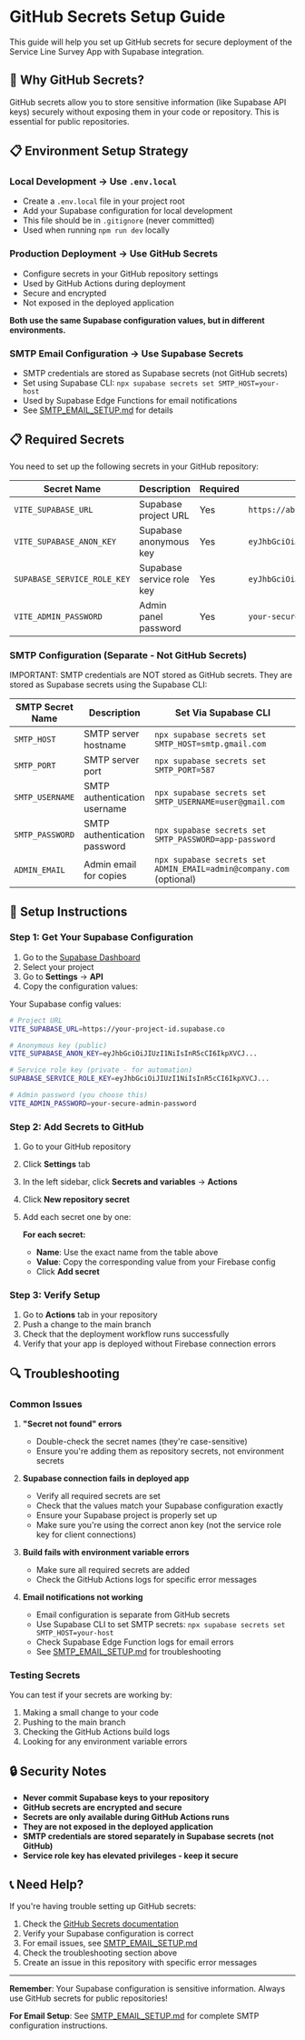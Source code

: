 # GitHub Secrets Setup Guide

This guide will help you set up GitHub secrets for secure deployment of the Service Line Survey App with Supabase integration.

## 🔐 Why GitHub Secrets?

GitHub secrets allow you to store sensitive information (like Supabase API keys) securely without exposing them in your code or repository. This is essential for public repositories.

## 📋 Environment Setup Strategy

### **Local Development** → Use `.env.local`

- Create a `.env.local` file in your project root
- Add your Supabase configuration for local development
- This file should be in `.gitignore` (never committed)
- Used when running `npm run dev` locally

### **Production Deployment** → Use GitHub Secrets

- Configure secrets in your GitHub repository settings
- Used by GitHub Actions during deployment
- Secure and encrypted
- Not exposed in the deployed application

**Both use the same Supabase configuration values, but in different environments.**

### **SMTP Email Configuration** → Use Supabase Secrets

- SMTP credentials are stored as Supabase secrets (not GitHub secrets)
- Set using Supabase CLI: `npx supabase secrets set SMTP_HOST=your-host`
- Used by Supabase Edge Functions for email notifications
- See [SMTP_EMAIL_SETUP.md](./SMTP_EMAIL_SETUP.md) for details

## 📋 Required Secrets

You need to set up the following secrets in your GitHub repository:

| Secret Name                    | Description                      | Required | Example                                    |
| ------------------------------ | -------------------------------- | -------- | ------------------------------------------ |
| `VITE_SUPABASE_URL`           | Supabase project URL             | Yes      | `https://abc123.supabase.co`               |
| `VITE_SUPABASE_ANON_KEY`      | Supabase anonymous key           | Yes      | `eyJhbGciOiJIUzI1NiIsInR5cCI6IkpXVCJ...` |
| `SUPABASE_SERVICE_ROLE_KEY`   | Supabase service role key        | Yes      | `eyJhbGciOiJIUzI1NiIsInR5cCI6IkpXVCJ...` |
| `VITE_ADMIN_PASSWORD`          | Admin panel password             | Yes      | `your-secure-admin-password`               |

### SMTP Configuration (Separate - Not GitHub Secrets)

IMPORTANT: SMTP credentials are NOT stored as GitHub secrets. They are stored as Supabase secrets using the Supabase CLI:

| SMTP Secret Name | Description                    | Set Via Supabase CLI               |
| ---------------- | ------------------------------ | ---------------------------------- |
| `SMTP_HOST`      | SMTP server hostname           | `npx supabase secrets set SMTP_HOST=smtp.gmail.com` |
| `SMTP_PORT`      | SMTP server port               | `npx supabase secrets set SMTP_PORT=587`            |
| `SMTP_USERNAME`  | SMTP authentication username   | `npx supabase secrets set SMTP_USERNAME=user@gmail.com` |
| `SMTP_PASSWORD`  | SMTP authentication password   | `npx supabase secrets set SMTP_PASSWORD=app-password`   |
| `ADMIN_EMAIL`    | Admin email for copies         | `npx supabase secrets set ADMIN_EMAIL=admin@company.com` (optional) |

## 🚀 Setup Instructions

### Step 1: Get Your Supabase Configuration

1. Go to the [Supabase Dashboard](https://supabase.com/dashboard)
2. Select your project
3. Go to **Settings** → **API**
4. Copy the configuration values:

Your Supabase config values:

```bash
# Project URL
VITE_SUPABASE_URL=https://your-project-id.supabase.co

# Anonymous key (public)
VITE_SUPABASE_ANON_KEY=eyJhbGciOiJIUzI1NiIsInR5cCI6IkpXVCJ...

# Service role key (private - for automation)
SUPABASE_SERVICE_ROLE_KEY=eyJhbGciOiJIUzI1NiIsInR5cCI6IkpXVCJ...

# Admin password (you choose this)
VITE_ADMIN_PASSWORD=your-secure-admin-password
```

### Step 2: Add Secrets to GitHub

1. Go to your GitHub repository
2. Click **Settings** tab
3. In the left sidebar, click **Secrets and variables** → **Actions**
4. Click **New repository secret**
5. Add each secret one by one:

   **For each secret:**

   - **Name**: Use the exact name from the table above
   - **Value**: Copy the corresponding value from your Firebase config
   - Click **Add secret**

### Step 3: Verify Setup

1. Go to **Actions** tab in your repository
2. Push a change to the main branch
3. Check that the deployment workflow runs successfully
4. Verify that your app is deployed without Firebase connection errors

## 🔍 Troubleshooting

### Common Issues

1. **"Secret not found" errors**

   - Double-check the secret names (they're case-sensitive)
   - Ensure you're adding them as repository secrets, not environment secrets

2. **Supabase connection fails in deployed app**

   - Verify all required secrets are set
   - Check that the values match your Supabase configuration exactly
   - Ensure your Supabase project is properly set up
   - Make sure you're using the correct anon key (not the service role key for client connections)

3. **Build fails with environment variable errors**
   - Make sure all required secrets are added
   - Check the GitHub Actions logs for specific error messages

4. **Email notifications not working**
   - Email configuration is separate from GitHub secrets
   - Use Supabase CLI to set SMTP secrets: `npx supabase secrets set SMTP_HOST=your-host`
   - Check Supabase Edge Function logs for email errors
   - See [SMTP_EMAIL_SETUP.md](./SMTP_EMAIL_SETUP.md) for troubleshooting

### Testing Secrets

You can test if your secrets are working by:

1. Making a small change to your code
2. Pushing to the main branch
3. Checking the GitHub Actions build logs
4. Looking for any environment variable errors

## 🔒 Security Notes

- **Never commit Supabase keys to your repository**
- **GitHub secrets are encrypted and secure**
- **Secrets are only available during GitHub Actions runs**
- **They are not exposed in the deployed application**
- **SMTP credentials are stored separately in Supabase secrets (not GitHub)**
- **Service role key has elevated privileges - keep it secure**

## 📞 Need Help?

If you're having trouble setting up GitHub secrets:

1. Check the [GitHub Secrets documentation](https://docs.github.com/en/actions/security-guides/encrypted-secrets)
2. Verify your Supabase configuration is correct
3. For email issues, see [SMTP_EMAIL_SETUP.md](./SMTP_EMAIL_SETUP.md)
4. Check the troubleshooting section above
5. Create an issue in this repository with specific error messages

---

**Remember**: Your Supabase configuration is sensitive information. Always use GitHub secrets for public repositories!

**For Email Setup**: See [SMTP_EMAIL_SETUP.md](./SMTP_EMAIL_SETUP.md) for complete SMTP configuration instructions.
